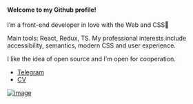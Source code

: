 #### Welcome to my Github profile!

I’m a front-end developer in love with the Web and CSS🖤

Main tools: React, Redux, TS. My professional interests include accessibility, semantics, modern CSS and user experience. 

I like the idea of open source and I'm open for cooperation.
- [Telegram](https://t.me/winter_song)
- [CV](https://starkovsergey.github.io/StarkovSergey)

[![image](https://www.codewars.com/users/StarkovSergey/badges/micro)](https://www.codewars.com/users/StarkovSergey)
